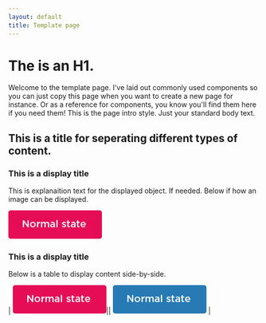 ```yaml
---
layout: default
title: Template page
---
```

# The is an H1. 

Welcome to the template page. I've laid out commonly used components so you can just copy this page when you want to create a new page for instance. Or as a reference for components, you know you'll find them here if you need them!
This is the page intro style. Just your standard body text.

## This is a title for seperating different types of content. 

### This is a display title
This is explanaition text for the displayed object. If needed. Below if how an image can be displayed.

![](components/img/button-primary.png)

### This is a display title
Below is a table to display content side-by-side.

| ![](components/img/button-primary.png)|| ![](components/img/button-secondary.png) |
